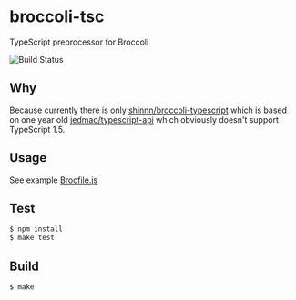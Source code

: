 # broccoli-tsc
TypeScript preprocessor for Broccoli

![Build Status](https://api.travis-ci.org/angie-party/broccoli-tsc.svg)

## Why

Because currently there is only [shinnn/broccoli-typescript](https://github.com/shinnn/broccoli-typescript) which is based on one year old [jedmao/typescript-api](https://github.com/jedmao/typescript-api) which obviously doesn't support TypeScript 1.5.

## Usage

See example [Brocfile.js](Brocfile.js)

## Test

```bash
$ npm install
$ make test
```

## Build

```bash
$ make
```

